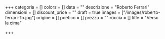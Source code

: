 +++
categoria = []
colors = []
data = ""
descrizione = "Roberto Ferrari"
dimensioni = []
discount_price = ""
draft = true
images = ["/images/roberto-ferrari-1b.jpg"]
origine = []
poetico = []
prezzo = ""
roccia = []
title = "Verso la cima"

+++
